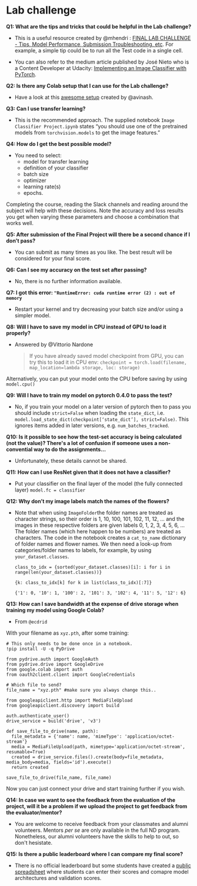 # Lab challenge

**Q1: What are the tips and tricks that could be helpful in the Lab challenge?**
- This is a useful resource created by @mhendri : [FINAL LAB CHALLENGE - Tips, Model Performance, Submission Troubleshooting, etc](https://docs.google.com/document/d/1-MCDPOejsn2hq9EoBzMpzGv9jEdtMWoIwjkAa1cVbSM/edit#heading=h.nj23sjpj5u97). For example, a simple tip could be to run all the Test code in a single cell.

- You can also refer to the medium article published by José Nieto who is a Content Developer at Udacity: [Implementing an Image Classifier with PyTorch](https://medium.com/udacity/implementing-an-image-classifier-with-pytorch-part-1-cf5444b8e9c9). 


**Q2: Is there any Colab setup that I can use for the Lab challenge?**

- Have a look at this [awesome setup](https://colab.research.google.com/drive/1N7r7HJ4ImgZNLXsSiuwCadVVwsGjLmFy) created by @avinash.


**Q3: Can I use transfer learning?**
- This is the recommended approach. The supplied notebook `Image Classifier Project.ipynb` states “you should use one of the pretrained models from `torchvision.models` to get the image features.”

**Q4: How do I get the best possible model?**
- You need to select:
  *  model for transfer learning
  *  definition of your classifier
  *  batch size
  *  optimizer
  *  learning rate(s)
  *  epochs.
  
Completing the course, reading the Slack channels and reading around the subject will help with these decisions. Note the accuracy and 
loss results you get when varying these parameters and choose a combination that works well.

**Q5: After submission of the Final Project will there be a second chance if I don’t pass?**
- You can submit as many times as you like. The best result will be considered for your final score.

**Q6: Can I see my accuracy on the test set after passing?**
- No, there is no further information available.

**Q7: I got this error: `"RuntimeError: cuda runtime error (2) : out of memory`**
- Restart your kernel and try decreasing your batch size and/or using a simpler model.

**Q8: Will I have to save my model in CPU instead of GPU to load it properly?**
- Answered by @Vittorio Nardone

  >If you have already saved model checkpoint from GPU, you can try this to load it in CPU env: 
  `checkpoint = torch.load(filename, map_location=lambda storage, loc: storage)`
  
Alternatively, you can put your model onto the CPU before saving by using `model.cpu()`

**Q9: Will I have to train my model on pytorch 0.4.0 to pass the test?**
- No, if you train your model on a later version of pytorch then to pass you should include `strict=False` when loading the `state_dict`,
i.e. `model.load_state_dict(checkpoint[‘state_dict’], strict=False)`. This ignores items added in later versions, e.g. 
`num_batches_tracked`.

**Q10: Is it possible to see how the test-set accuracy is being calculated (not the value)? There's a lot of confusion if someone uses a non-convential way to do the assignments...**
- Unfortunately, these details cannot be shared. 

**Q11: How can I use ResNet given that it does not have a classifier?**
- Put your classifier on the final layer of the model (the fully connected layer) `model.fc = classifier`

**Q12: Why don’t my image labels match the names of the flowers?**
- Note that when using `ImageFolder`the folder names are treated as character strings, so their order is 1, 10, 100, 101, 102, 11, 
12, … and the images in these respective folders are given labels 0, 1, 2, 3, 4, 5, 6, … The folder names (which here happen to be 
numbers) are treated as characters. The code in the notebook creates a `cat_to_name` dictionary of folder names and flower names. We 
then need a look-up from categories/folder names to labels, for example, by using `your_dataset.classes`.

  `class_to_idx = {sorted(your_dataset.classes)[i]: i for i in range(len(your_dataset.classes))}`

  `{k: class_to_idx[k] for k in list(class_to_idx)[:7]}`

  `{'1': 0, '10': 1, '100': 2, '101': 3, '102': 4, '11': 5, '12': 6}`


**Q13: How can I save bandwidth at the expense of drive storage when training my model using Google Colab?**

- From `@ecdrid`

With your filename as `xyz.pth`, after some training:

```# Install the PyDrive wrapper & import libraries.
# This only needs to be done once in a notebook.
!pip install -U -q PyDrive

from pydrive.auth import GoogleAuth
from pydrive.drive import GoogleDrive
from google.colab import auth
from oauth2client.client import GoogleCredentials

# Which file to send?
file_name = "xyz.pth" #make sure you always change this..

from googleapiclient.http import MediaFileUpload
from googleapiclient.discovery import build

auth.authenticate_user()
drive_service = build('drive', 'v3')

def save_file_to_drive(name, path):
  file_metadata = {'name': name, 'mimeType': 'application/octet-stream'}
  media = MediaFileUpload(path, mimetype='application/octet-stream', resumable=True)
  created = drive_service.files().create(body=file_metadata, media_body=media, fields='id').execute()
  return created

save_file_to_drive(file_name, file_name)
```
Now you can just connect your drive and start training further if you wish.

**Q14: In case we want to see the feedback from the evaluation of the project, will it be a problem if we upload the project to get feedback from the evaluator/mentor?**
- You are welcome to receive feedback from your classmates and alumni volunteers. Mentors _per se_ are only available in the full ND program. Nonetheless, our alumni volunteers have the skills to help to out, so don't hesistate.

**Q15: Is there a public leaderboard where I can compare my final score?**
- There is no official leaderboard but some students have created a [public spreadsheet](https://docs.google.com/spreadsheets/d/1eVqdzQtS4xJDO-nZB8E3PvhpSgYML5dR7Mdh5CCtt-E/edit?usp=sharing) where students can enter their scores and comapre model architectures and validation scores.  

